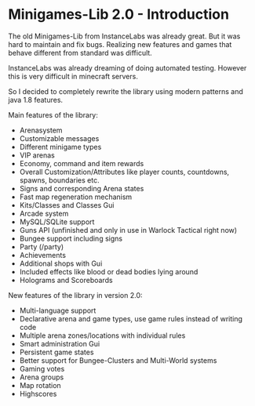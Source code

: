 # Minigames-Lib 2.0 - Introduction

The old Minigames-Lib from InstanceLabs was already great. But it was hard to maintain and fix bugs.
Realizing new features and games that behave different from standard was difficult.

InstanceLabs was already dreaming of doing automated testing. However this is very difficult in
minecraft servers.

So I decided to completely rewrite the library using modern patterns and java 1.8 features.

Main features of the library:

* Arenasystem
* Customizable messages
* Different minigame types
* VIP arenas
* Economy, command and item rewards
* Overall Customization/Attributes like player counts, countdowns, spawns, boundaries etc.
* Signs and corresponding Arena states
* Fast map regeneration mechanism
* Kits/Classes and Classes Gui
* Arcade system
* MySQL/SQLite support
* Guns API (unfinished and only in use in Warlock Tactical right now)
* Bungee support including signs
* Party (/party)
* Achievements
* Additional shops with Gui
* Included effects like blood or dead bodies lying around
* Holograms and Scoreboards

New features of the library in version 2.0:

* Multi-language support 
* Declarative arena and game types, use game rules instead of writing code
* Multiple arena zones/locations with individual rules 
* Smart administration Gui
* Persistent game states
* Better support for Bungee-Clusters and Multi-World systems
* Gaming votes
* Arena groups
* Map rotation
* Highscores


